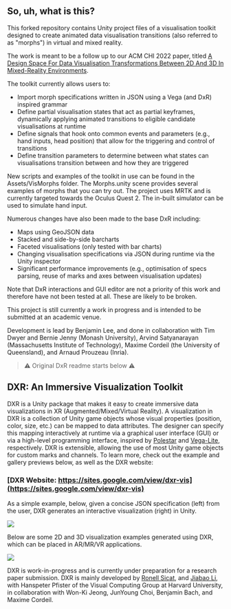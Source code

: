 ## So, uh, what is this?
This forked repository contains Unity project files of a visualisation toolkit designed to create animated data visualisation transitions (also referred to as "morphs") in virtual and mixed reality.

The work is meant to be a follow up to our ACM CHI 2022 paper, titled [A Design Space For Data Visualisation Transformations Between 2D And 3D In Mixed-Reality Environments](https://dl.acm.org/doi/abs/10.1145/3491102.3501859).

The toolkit currently allows users to:
- Import morph specifications written in JSON using a Vega (and DxR) inspired grammar
- Define partial visualisation states that act as partial keyframes, dynamically applying animated transitions to eligible candidate visualisations at runtime
- Define signals that hook onto common events and parameters (e.g., hand inputs, head position) that allow for the triggering and control of transitions
- Define transition parameters to determine between what states can visualisations transition between and how they are triggered

New scripts and examples of the toolkit in use can be found in the Assets/VisMorphs folder. The Morphs.unity scene provides several examples of morphs that you can try out. The project uses MRTK and is currently targeted towards the Oculus Quest 2. The in-built simulator can be used to simulate hand input.

Numerous changes have also been made to the base DxR including:
- Maps using GeoJSON data
- Stacked and side-by-side barcharts
- Faceted visualisations (only tested with bar charts)
- Changing visualisation specifications via JSON during runtime via the Unity inspector
- Significant performance improvements (e.g., optimisation of specs parsing, reuse of marks and axes between visualisation updates)

Note that DxR interactions and GUI editor are not a priority of this work and therefore have not been tested at all. These are likely to be broken.

This project is still currently a work in progress and is intended to be submitted at an academic venue.

Development is lead by Benjamin Lee, and done in collaboration with Tim Dwyer and Bernie Jenny (Monash University), Arvind Satyanarayan (Massachusetts Institute of Technology), Maxime Cordeil (the University of Queensland), and Arnaud Prouzeau (Inria).

> ⚠️ Original DxR readme starts below ⚠️


## DXR: An Immersive Visualization Toolkit
DXR is a Unity package that makes it easy to create immersive data visualizations in XR (Augmented/Mixed/Virtual Reality). A visualization in DXR is a collection of Unity game objects whose visual properties (position, color, size, etc.) can be mapped to data attributes. The designer can specify this mapping interactively at runtime via a graphical user interface (GUI) or via a high-level programming interface, inspired by [Polestar](http://vega.github.io/polestar/) and [Vega-Lite](http://vega.github.io/vega-lite/), respectively. DXR is extensible, allowing the use of most Unity game objects for custom marks and channels. To learn more, check out the example and gallery previews below, as well as the DXR website:

### [DXR Website: https://sites.google.com/view/dxr-vis](https://sites.google.com/view/dxr-vis)

As a simple example, below, given a concise JSON specification (left) from the user, DXR generates an interactive visualization (right) in Unity.

<img src="docs/assets/img/example_template3D.png">

Below are some 2D and 3D visualization examples generated using DXR, which can be placed in AR/MR/VR applications.

<img src="docs/assets/img/gallery_overview.png">

DXR is work-in-progress and is currently under preparation for a research paper submission.  DXR is mainly developed by [Ronell Sicat](www.ronellsicat.com), and [Jiabao Li](https://www.jiabaoli.org/), with Hanspeter Pfister of the Visual Computing Group at Harvard University, in collaboration with Won-Ki Jeong, JunYoung Choi, Benjamin Bach, and Maxime Cordeil.
